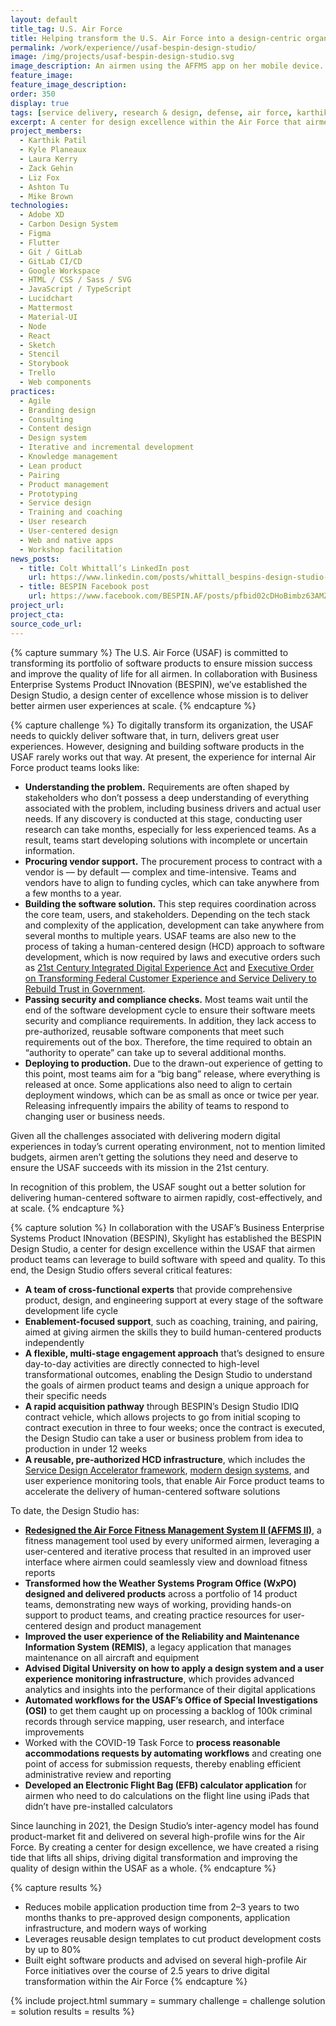 ```yaml
---
layout: default
title_tag: U.S. Air Force
title: Helping transform the U.S. Air Force into a design-centric organization
permalink: /work/experience//usaf-bespin-design-studio/
image: /img/projects/usaf-bespin-design-studio.svg
image_description: An airmen using the AFFMS app on her mobile device.
feature_image:
feature_image_description:
order: 350
display: true
tags: [service delivery, research & design, defense, air force, karthik patil, kyle planeaux, laura kerry, zack gehin, liz fox, ashton tu, mike brown]
excerpt: A center for design excellence within the Air Force that airmen can leverage to build useful, usable, and secure software quickly and cost-effectively.
project_members:
  - Karthik Patil
  - Kyle Planeaux
  - Laura Kerry
  - Zack Gehin
  - Liz Fox
  - Ashton Tu
  - Mike Brown
technologies:
  - Adobe XD
  - Carbon Design System
  - Figma
  - Flutter
  - Git / GitLab
  - GitLab CI/CD
  - Google Workspace
  - HTML / CSS / Sass / SVG
  - JavaScript / TypeScript
  - Lucidchart
  - Mattermost
  - Material-UI
  - Node
  - React
  - Sketch
  - Stencil
  - Storybook
  - Trello
  - Web components
practices:
  - Agile 
  - Branding design
  - Consulting
  - Content design
  - Design system
  - Iterative and incremental development
  - Knowledge management
  - Lean product
  - Pairing
  - Product management
  - Prototyping
  - Service design
  - Training and coaching
  - User research
  - User-centered design
  - Web and native apps
  - Workshop facilitation
news_posts:
  - title: Colt Whittall’s LinkedIn post
    url: https://www.linkedin.com/posts/whittall_bespins-design-studio-activity-6971094854336471040-tZBP/
  - title: BESPIN Facebook post
    url: https://www.facebook.com/BESPIN.AF/posts/pfbid02cDHoBimbz63AMZopeVys67YGiT91cwfDC2QTxvq8cWKtm3sj1TZx9N7p2Xsq7F3rl
project_url:
project_cta:
source_code_url:
---
```


{% capture summary %}
The U.S. Air Force (USAF) is committed to transforming its portfolio of software products to ensure mission success and improve the quality of life for all airmen. In collaboration with Business Enterprise Systems Product INnovation (BESPIN), we’ve established the Design Studio, a design center of excellence whose mission is to deliver better airmen user experiences at scale.
{% endcapture %}

{% capture challenge %}
To digitally transform its organization, the USAF needs to quickly deliver software that, in turn, delivers great user experiences. However, designing and building software products in the USAF rarely works out that way. At present, the experience for internal Air Force product teams looks like:
- **Understanding the problem.** Requirements are often shaped by stakeholders who don’t possess a deep understanding of everything associated with the problem, including business drivers and actual user needs. If any discovery is conducted at this stage, conducting user research can take months, especially for less experienced teams. As a result, teams start developing solutions with incomplete or uncertain information.
- **Procuring vendor support.** The procurement process to contract with a vendor is — by default — complex and time-intensive. Teams and vendors have to align to funding cycles, which can take anywhere from a few months to a year.
- **Building the software solution.** This step requires coordination across the core team, users, and stakeholders. Depending on the tech stack and complexity of the application, development can take anywhere from several months to multiple years. USAF teams are also new to the process of taking a human-centered design (HCD) approach to software development, which is now required by laws and executive orders such as [21st Century Integrated Digital Experience Act](https://digital.gov/resources/21st-century-integrated-digital-experience-act/) and [Executive Order on Transforming Federal Customer Experience and Service Delivery to Rebuild Trust in Government](https://www.whitehouse.gov/briefing-room/presidential-actions/2021/12/13/executive-order-on-transforming-federal-customer-experience-and-service-delivery-to-rebuild-trust-in-government/).
- **Passing security and compliance checks.** Most teams wait until the end of the software development cycle to ensure their software meets security and compliance requirements. In addition, they lack access to pre-authorized, reusable software components that meet such requirements out of the box. Therefore, the time required to obtain an “authority to operate” can take up to several additional months.
- **Deploying to production.** Due to the drawn-out experience of getting to this point, most teams aim for a “big bang” release, where everything is released at once. Some applications also need to align to certain deployment windows, which can be as small as once or twice per year. Releasing infrequently impairs the ability of teams to respond to changing user or business needs.

Given all the challenges associated with delivering modern digital experiences in today’s current operating environment, not to mention limited budgets, airmen aren’t getting the solutions they need and deserve to ensure the USAF succeeds with its mission in the 21st century.

In recognition of this problem, the USAF sought out a better solution for delivering human-centered software to airmen rapidly, cost-effectively, and at scale.
{% endcapture %}

{% capture solution %}
In collaboration with the USAF’s Business Enterprise Systems Product INnovation (BESPIN), Skylight has established the BESPIN Design Studio, a center for design excellence within the USAF that airmen product teams can leverage to build software with speed and quality. To this end, the Design Studio offers several critical features:
- **A team of cross-functional experts** that provide comprehensive product, design, and engineering support at every stage of the software development life cycle
- **Enablement-focused support**, such as coaching, training, and pairing, aimed at giving airmen the skills they to build human-centered products independently
- **A flexible, multi-stage engagement approach** that’s designed to ensure day-to-day activities are directly connected to high-level transformational outcomes, enabling the Design Studio to understand the goals of airmen product teams and design a unique approach for their specific needs 
- **A rapid acquisition pathway** through BESPIN’s Design Studio IDIQ contract vehicle, which allows projects to go from initial scoping to contract execution in three to four weeks; once the contract is executed, the Design Studio can take a user or business problem from idea to production in under 12 weeks
- **A reusable, pre-authorized HCD infrastructure**, which includes the [Service Design Accelerator framework](https://skylight.digital/work/experience/usaf-service-design-capacity-building/), [modern design systems](https://skylight.digital/work/experience/usaf-bespin-design-system/), and user experience monitoring tools, that enable Air Force product teams to accelerate the delivery of human-centered software solutions

To date, the Design Studio has:
- **[Redesigned the Air Force Fitness Management System II (AFFMS II)](https://skylight.digital/work/experience/air-force-fitness-management-system/)**, a fitness management tool used by every uniformed airmen, leveraging a user-centered and iterative process that resulted in an improved user interface where airmen could seamlessly view and download fitness reports
- **Transformed how the Weather Systems Program Office (WxPO) designed and delivered products** across a portfolio of 14 product teams, demonstrating new ways of working, providing hands-on support to product teams, and creating practice resources for user-centered design and product management 
- **Improved the user experience of the Reliability and Maintenance Information System (REMIS)**, a legacy application that manages maintenance on all aircraft and equipment
- **Advised Digital University on how to apply a design system and a user experience monitoring infrastructure**, which provides advanced analytics and insights into the performance of their digital applications
- **Automated workflows for the USAF’s Office of Special Investigations (OSI)** to get them caught up on processing a backlog of 100k criminal records through service mapping, user research, and interface improvements
- Worked with the COVID-19 Task Force to **process reasonable accommodations requests by automating workflows** and creating one point of access for submission requests, thereby enabling efficient administrative review and reporting
- **Developed an Electronic Flight Bag (EFB) calculator application** for airmen who need to do calculations on the flight line using iPads that didn’t have pre-installed calculators

Since launching in 2021, the Design Studio’s inter-agency model has found product-market fit and delivered on several high-profile wins for the Air Force. By creating a center for design excellence, we have created a rising tide that lifts all ships, driving digital transformation and improving the quality of design within the USAF as a whole.
{% endcapture %}

{% capture results %}
- Reduces mobile application production time from 2–3 years to two months thanks to pre-approved design components, application infrastructure, and modern ways of working
- Leverages reusable design templates to cut product development costs by up to 80%
- Built eight software products and advised on several high-profile Air Force initiatives over the course of 2.5 years to drive digital transformation within the Air Force
{% endcapture %}

{% include project.html
  summary = summary
  challenge = challenge
  solution = solution
  results = results
%}
